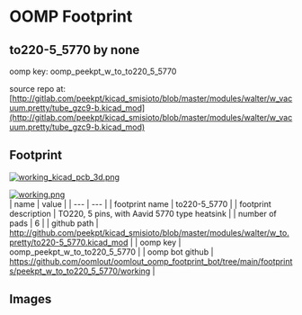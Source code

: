 # OOMP Footprint  
## to220-5_5770  by none  
  
oomp key: oomp_peekpt_w_to_to220_5_5770  
  
source repo at: [http://gitlab.com/peekpt/kicad_smisioto/blob/master/modules/walter/w_vacuum.pretty/tube_gzc9-b.kicad_mod](http://gitlab.com/peekpt/kicad_smisioto/blob/master/modules/walter/w_vacuum.pretty/tube_gzc9-b.kicad_mod)  
## Footprint  
  
[![working_kicad_pcb_3d.png](working_kicad_pcb_3d_600.png)](working_kicad_pcb_3d.png)  
  
[![working.png](working_600.png)](working.png)  
| name | value | 
| --- | --- | 
| footprint name | to220-5_5770 | 
| footprint description | TO220, 5 pins, with Aavid 5770 type heatsink | 
| number of pads | 6 | 
| github path | http://github.com/peekpt/kicad_smisioto/blob/master/modules/walter/w_to.pretty/to220-5_5770.kicad_mod | 
| oomp key | oomp_peekpt_w_to_to220_5_5770 | 
| oomp bot github | https://github.com/oomlout/oomlout_oomp_footprint_bot/tree/main/footprints/peekpt_w_to_to220_5_5770/working | 
## Images  
